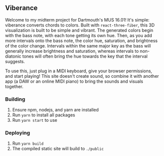 ## Viberance

Welcome to my midterm project for Dartmouth's MUS 16.01! It's simple: viberance converts chords to colors. Built with `react-three-fiber`, this 3D visualization is built to be simple and vibrant. The generated colors begin with the bass note, with each tone getting its own hue. Then, as you add more intervals onto the bass note, the color hue, saturation, and brightness of the color change. Intervals within the same major key as the bass will generally increase brightness and saturation, whereas intervals to non-diatonic tones will often bring the hue towards the key that the interval suggests.

To use this, just plug in a MIDI keyboard, give your browser permissions, and start playing! This site doesn't create sound, so combine it with another app (a DAW or an online MIDI piano) to bring the sounds and visuals together.

### Building

1. Ensure npm, nodejs, and yarn are installed
2. Run `yarn` to install all packages
3. Run `yarn start` to use

### Deploying

1. Run `yarn build`
2. The compiled static site will build to `./public`
